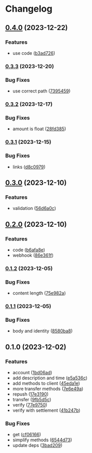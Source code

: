# Changelog

## [0.4.0](https://www.github.com/brokeyourbike/providusbank-api-client-go/compare/v0.3.3...v0.4.0) (2023-12-22)


### Features

* use code ([b3ad726](https://www.github.com/brokeyourbike/providusbank-api-client-go/commit/b3ad726174956c6802e9a239dbedc0bcb001c581))

### [0.3.3](https://www.github.com/brokeyourbike/providusbank-api-client-go/compare/v0.3.2...v0.3.3) (2023-12-20)


### Bug Fixes

* use correct path ([7395459](https://www.github.com/brokeyourbike/providusbank-api-client-go/commit/7395459ff10adbac0540d98e542f07ec900f5d73))

### [0.3.2](https://www.github.com/brokeyourbike/providusbank-api-client-go/compare/v0.3.1...v0.3.2) (2023-12-17)


### Bug Fixes

* amount is float ([28fd385](https://www.github.com/brokeyourbike/providusbank-api-client-go/commit/28fd385a20bd4b367a04550df5e1d332b7109948))

### [0.3.1](https://www.github.com/brokeyourbike/providusbank-api-client-go/compare/v0.3.0...v0.3.1) (2023-12-15)


### Bug Fixes

* links ([d8c0979](https://www.github.com/brokeyourbike/providusbank-api-client-go/commit/d8c0979d3a30f217c0868637e8c235b095388a10))

## [0.3.0](https://www.github.com/brokeyourbike/providusbank-api-client-go/compare/v0.2.0...v0.3.0) (2023-12-10)


### Features

* validation ([56d6a0c](https://www.github.com/brokeyourbike/providusbank-api-client-go/commit/56d6a0c7b252b7ddb83086d621aae9e91879a805))

## [0.2.0](https://www.github.com/brokeyourbike/providusbank-api-client-go/compare/v0.1.2...v0.2.0) (2023-12-10)


### Features

* code ([b6afa8e](https://www.github.com/brokeyourbike/providusbank-api-client-go/commit/b6afa8e4f2479299ab177a3dae97abd20372e6ed))
* webhook ([86e361f](https://www.github.com/brokeyourbike/providusbank-api-client-go/commit/86e361fe94cf98cd904a449a4e56501de2767179))

### [0.1.2](https://www.github.com/brokeyourbike/providusbank-api-client-go/compare/v0.1.1...v0.1.2) (2023-12-05)


### Bug Fixes

* content length ([75e982a](https://www.github.com/brokeyourbike/providusbank-api-client-go/commit/75e982af4706330dbf6cdccd024523465af54d27))

### [0.1.1](https://www.github.com/brokeyourbike/providusbank-api-client-go/compare/v0.1.0...v0.1.1) (2023-12-05)


### Bug Fixes

* body and identity ([8580ba8](https://www.github.com/brokeyourbike/providusbank-api-client-go/commit/8580ba80afc1bc4b52b3982cd135855792c6c772))

## 0.1.0 (2023-12-02)


### Features

* account ([1bd06ad](https://www.github.com/brokeyourbike/providusbank-api-client-go/commit/1bd06adeff0df4b8ff27360e62b8e6e6ffcccc01))
* add description and time ([e5a536c](https://www.github.com/brokeyourbike/providusbank-api-client-go/commit/e5a536c310549490aeea3d09dbeab34813794126))
* add methods to client ([45eda1e](https://www.github.com/brokeyourbike/providusbank-api-client-go/commit/45eda1ee94f718a1a25fbd00d07cfa545b254bd2))
* more transfer methods ([7e6e49a](https://www.github.com/brokeyourbike/providusbank-api-client-go/commit/7e6e49a913af5cbd93fc0325f5b5b304c501a686))
* repush ([17e3190](https://www.github.com/brokeyourbike/providusbank-api-client-go/commit/17e31900ab34d35fb38e075dfe0be4ac16b84cfa))
* transfer ([9fb5d5c](https://www.github.com/brokeyourbike/providusbank-api-client-go/commit/9fb5d5c7cdb11b49572830f87337185a1a350fa3))
* verify ([77e9750](https://www.github.com/brokeyourbike/providusbank-api-client-go/commit/77e9750ca46b7d19d84fe0af28f31324c3c7b24c))
* verify with settlement ([41b247b](https://www.github.com/brokeyourbike/providusbank-api-client-go/commit/41b247b62084948610af2e21818dac61ccbcb866))


### Bug Fixes

* get ([cf06166](https://www.github.com/brokeyourbike/providusbank-api-client-go/commit/cf06166dd01ba4190ec7319130a55e945d4c3912))
* simplify methods ([6544d73](https://www.github.com/brokeyourbike/providusbank-api-client-go/commit/6544d7394d159fcc0c085a63e8eb4ebe6cb093ec))
* update deps ([3bad209](https://www.github.com/brokeyourbike/providusbank-api-client-go/commit/3bad209a7bdce33b73fb09a87065fb3ad2aa5667))
